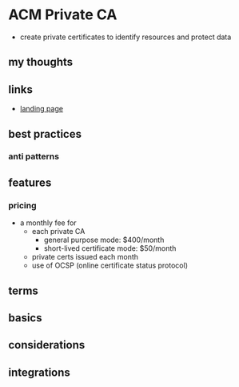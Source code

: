 # ACM Private CA

- create private certificates to identify resources and protect data

## my thoughts

## links

- [landing page](https://aws.amazon.com/private-ca/?nc=sn&loc=0&refid=ap_card)

## best practices

### anti patterns

## features

### pricing

- a monthly fee for
  - each private CA
    - general purpose mode: $400/month
    - short-lived certificate mode: $50/month
  - private certs issued each month
  - use of OCSP (online certificate status protocol)

## terms

## basics

## considerations

## integrations
